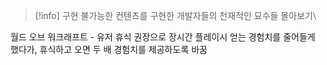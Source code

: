 >[!info] 구현 불가능한 컨텐츠를 구현한 개발자들의 천재적인 묘수들 몰아보기\

월드 오브 워크래프트 - 유저 휴식 권장으로 장시간 플레이시 얻는 경험치를 줄어들게 했다가, 휴식하고 오면 두 배 경험치를 제공하도록 바꿈